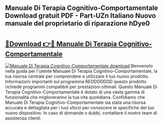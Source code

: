 ## Manuale Di Terapia Cognitivo-Comportamentale Download gratuit PDF - Part-UZn Italiano Nuovo manuale del proprietario di riparazione hDye0

# <h2><a href="http://dfchaq.blite.top/?on=Manuale+Di+Terapia+Cognitivo-Comportamentale">🔗Download 👉🔴 Manuale Di Terapia Cognitivo-Comportamentale</a></h2>

[![Manuale Di Terapia Cognitivo-Comportamentale download](https://i.imgur.com/lujVjoI.png)](http://dfchaq.blite.top/?on=Manuale+Di+Terapia+Cognitivo-Comportamentale)
Benvenuto nella guida per l'utente Manuale Di Terapia Cognitivo-Comportamentale, la tua risorsa centrale per comprendere e utilizzare il tuo nuovo prodotto. Informazioni importanti sul programma REDDDDDDD questo prodotto richiede programmi compatibili per prestazioni ottimali. Questo Manuale Di Terapia Cognitivo-Comportamentale è dotato di una vasta gamma di funzionalità che miglioreranno la tua vita quotidiana. Confidiamo che Manuale Di Terapia Cognitivo-Comportamentale sia stata una risorsa accurata e dettagliata per i tuoi sforzi per conoscere le specifiche del tuo nuovo dispositivo. In caso di domande o dubbi, contattare il nostro team di assistenza clienti.
